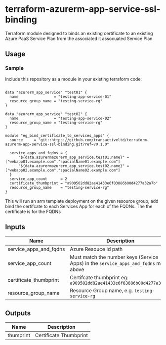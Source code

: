 # terraform-azurerm-app-service-ssl-binding

Terraform module designed to binds an existing certificate to an existing Azure PaaS Service Plan from the associated it assocuated Service Plan.

## Usage

### Sample
Include this repository as a module in your existing terraform code:

```hcl

data "azurerm_app_service" "test01" {
  name                = "testing-app-service-01"
  resource_group_name = "testing-service-rg"
}

data "azurerm_app_service" "test02" {
  name                = "testing-app-service-02"
  resource_group_name = "testing-service-rg"
}

module "eg_bind_certificate_to_services_apps" {
  source     = "git::https://github.com/transactiveltd/terraform-azurerm-app-service-ssl-binding.git?ref=v0.1.0"

  service_apps_and_fqdns = {
      "${data.azurermazurerm_app_service.test01.name}" = ["webapp01.example.com","spacialName01.example.com"]
      "${data.azurermazurerm_app_service.test02.name}" = ["webapp02.example.com","spacialName02.example.com"]
  }
  service_app_count      = 2
  certificate_thumbprint = "a909502dd82ae41433e6f83886b00d4277a32a7b"
  resource_group_name    = "testing-service-rg"
}
```

This will run an arm template deployment on the given resource group, add bind the certifcate to each Services App for each of the FQDNs. The the certificate is for the FQDNs
## Inputs

| Name | Description | Type | Default | Required |
|------|-------------|:----:|:-----:|:-----:|
| service_apps_and_fqdns | Azure Resouce Id path | map | - | yes |
| service_app_count | Must match the number keys (Service Apps) in the `service_apps_and_fqdns` map above | number | - | yes |
| certificate_thumbprint | Certifcate thumbprint eg: `a909502dd82ae41433e6f83886b00d4277a32a7b`  | string | - | yes |
| resource_group_name | Resource Group name, e.g. `testing-service-rg` | string | - | yes |


## Outputs

| Name | Description |
|------|-------------|
| thumprint | Certificate Thumbprint |
